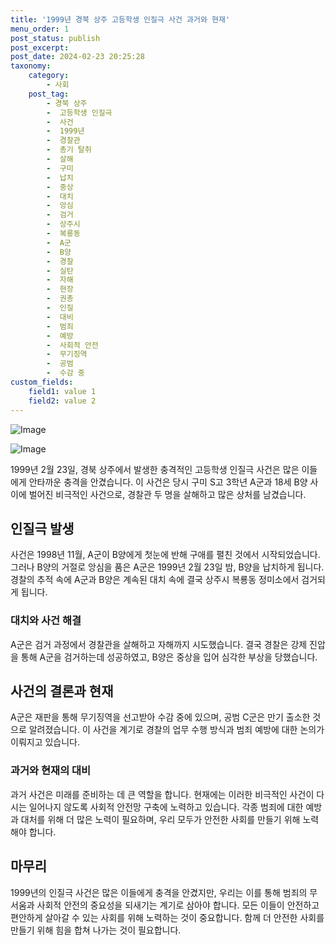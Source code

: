 ```yaml
---
title: '1999년 경북 상주 고등학생 인질극 사건 과거와 현재'
menu_order: 1
post_status: publish
post_excerpt: 
post_date: 2024-02-23 20:25:28
taxonomy:
    category:
        - 사회
    post_tag:
        - 경북 상주
        -  고등학생 인질극
        -  사건
        -  1999년
        -  경찰관
        -  총기 탈취
        -  살해
        -  구미
        -  납치
        -  중상
        -  대치
        -  앙심
        -  검거
        -  상주시
        -  복룡동
        -  A군
        -  B양
        -  경찰
        -  실탄
        -  자해
        -  현장
        -  권총
        -  인질
        -  대비
        -  범죄
        -  예방
        -  사회적 안전
        -  무기징역
        -  공범
        -  수감 중
custom_fields:
    field1: value 1
    field2: value 2
---
```


![Image](https://imgnews.pstatic.net/image/018/2024/02/23/0005679040_001_20240223002401049.jpg?type=w647)

![Image](https://imgnews.pstatic.net/image/018/2024/02/23/0005679040_002_20240223002401073.jpg?type=w647)

1999년 2월 23일, 경북 상주에서 발생한 충격적인 고등학생 인질극 사건은 많은 이들에게 안타까운 충격을 안겼습니다. 이 사건은 당시 구미 S고 3학년 A군과 18세 B양 사이에 벌어진 비극적인 사건으로, 경찰관 두 명을 살해하고 많은 상처를 남겼습니다.
## 인질극 발생
사건은 1998년 11월, A군이 B양에게 첫눈에 반해 구애를 펼친 것에서 시작되었습니다. 그러나 B양의 거절로 앙심을 품은 A군은 1999년 2월 23일 밤, B양을 납치하게 됩니다. 경찰의 추적 속에 A군과 B양은 계속된 대치 속에 결국 상주시 복룡동 정미소에서 검거되게 됩니다.
### 대치와 사건 해결
A군은 검거 과정에서 경찰관을 살해하고 자해까지 시도했습니다. 결국 경찰은 강제 진압을 통해 A군을 검거하는데 성공하였고, B양은 중상을 입어 심각한 부상을 당했습니다. 
## 사건의 결론과 현재
A군은 재판을 통해 무기징역을 선고받아 수감 중에 있으며, 공범 C군은 만기 출소한 것으로 알려졌습니다. 이 사건을 계기로 경찰의 업무 수행 방식과 범죄 예방에 대한 논의가 이뤄지고 있습니다.
### 과거와 현재의 대비
과거 사건은 미래를 준비하는 데 큰 역할을 합니다. 현재에는 이러한 비극적인 사건이 다시는 일어나지 않도록 사회적 안전망 구축에 노력하고 있습니다. 각종 범죄에 대한 예방과 대처를 위해 더 많은 노력이 필요하며, 우리 모두가 안전한 사회를 만들기 위해 노력해야 합니다.
## 마무리
1999년의 인질극 사건은 많은 이들에게 충격을 안겼지만, 우리는 이를 통해 범죄의 무서움과 사회적 안전의 중요성을 되새기는 계기로 삼아야 합니다. 모든 이들이 안전하고 편안하게 살아갈 수 있는 사회를 위해 노력하는 것이 중요합니다. 함께 더 안전한 사회를 만들기 위해 힘을 합쳐 나가는 것이 필요합니다.
